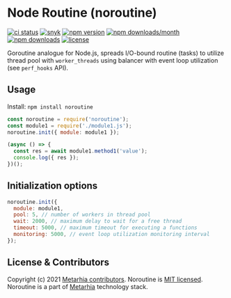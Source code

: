 # Node Routine (noroutine)

[![ci status](https://github.com/metarhia/noroutine/workflows/Testing%20CI/badge.svg)](https://github.com/metarhia/noroutine/actions?query=workflow%3A%22Testing+CI%22+branch%3Amaster)
[![snyk](https://snyk.io/test/github/metarhia/noroutine/badge.svg)](https://snyk.io/test/github/metarhia/noroutine)
[![npm version](https://badge.fury.io/js/noroutine.svg)](https://badge.fury.io/js/noroutine)
[![npm downloads/month](https://img.shields.io/npm/dm/noroutine.svg)](https://www.npmjs.com/package/noroutine)
[![npm downloads](https://img.shields.io/npm/dt/noroutine.svg)](https://www.npmjs.com/package/noroutine)
[![license](https://img.shields.io/badge/license-MIT-blue.svg)](https://github.com/metarhia/noroutine/blob/master/LICENSE)

Goroutine analogue for Node.js, spreads I/O-bound routine (tasks) to utilize
thread pool with `worker_threads` using balancer with event loop utilization
(see `perf_hooks` API).

## Usage

Install: `npm install noroutine`

```js
const noroutine = require('noroutine');
const module1 = require('./module1.js');
noroutine.init({ module: module1 });

(async () => {
  const res = await module1.method1('value');
  console.log({ res });
})();
```

## Initialization options

```js
noroutine.init({
  module: module1,
  pool: 5, // number of workers in thread pool
  wait: 2000, // maximum delay to wait for a free thread
  timeout: 5000, // maximum timeout for executing a functions
  monitoring: 5000, // event loop utilization monitoring interval
});
```

## License & Contributors

Copyright (c) 2021 [Metarhia contributors](https://github.com/metarhia/noroutine/graphs/contributors).
Noroutine is [MIT licensed](./LICENSE).\
Noroutine is a part of [Metarhia](https://github.com/metarhia) technology stack.
